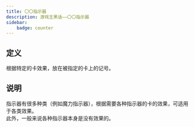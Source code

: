 ```yaml
---
title: 〇〇指示器
description: 游戏王黑话——〇〇指示器
sidebar:
    badge: counter
---
```


## 定义

根据特定的卡效果，放在被指定的卡上的记号。

## 说明

指示器有很多种类（例如魔力指示器），根据需要各种指示器的卡的效果，可适用于各类效果。  
此外，一般来说各种指示器本身是没有效果的。
